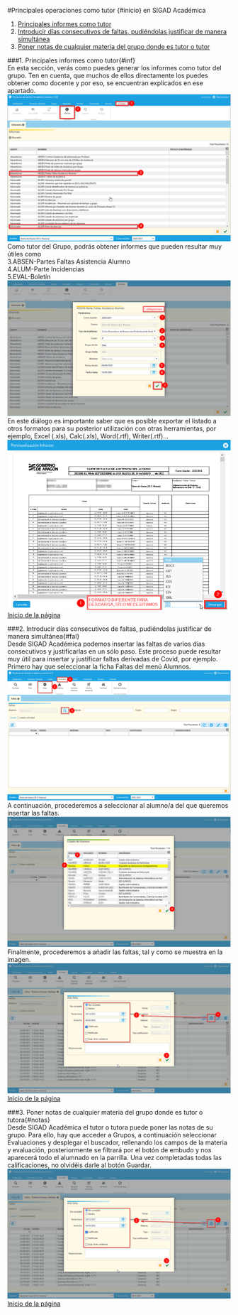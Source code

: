 #Principales operaciones como tutor {#inicio} en SIGAD Académica

1. [Principales informes como tutor](#inf)  
2. [Introducir días consecutivos de faltas, pudiéndolas justificar de manera simultánea](#fal)  
3. [Poner notas de cualquier materia del grupo donde es tutor o tutor](#notas)
  

###1. Principales informes como tutor{#inf}  
En esta sección, verás como puedes generar los informes como tutor del grupo. Ten en cuenta, que muchos de ellos directamente los puedes obtener como docente y por eso, se encuentran explicados en ese apartado.
![Informes 1](https://raw.githubusercontent.com/catedu/curso-basico-sigad/master/img/academica/tutor/imprimir_informes/1.png)  
Como tutor del Grupo, podrás obtener informes que pueden resultar muy útiles como  
3.ABSEN-Partes Faltas Asistencia Alumno  
4.ALUM-Parte Incidencias  
5.EVAL-Boletín  
![Informes 2](https://raw.githubusercontent.com/catedu/curso-basico-sigad/master/img/academica/tutor/imprimir_informes/2.png)  
En este diálogo es importante saber que es posible exportar el listado a otros formatos para su posterior utilización con otras herramientas, por ejemplo, Excel (.xls), Calc(.xls), Word(.rtf), Writer(.rtf)...
![Informes 3](https://raw.githubusercontent.com/catedu/curso-basico-sigad/master/img/academica/tutor/imprimir_informes/3.png)  
[Inicio de la página](#inicio)

###2. Introducir días consecutivos de faltas, pudiéndolas justificar de manera simultánea{#fal}  
Desde SIGAD Académica podemos insertar las faltas de varios días consecutivos y justificarlas en un sólo paso. Este proceso puede resultar muy útil para insertar y justificar faltas derivadas de Covid, por ejemplo.
Primero hay que seleccionar la ficha Faltas del menú Alumnos.  
![Faltas 1](https://raw.githubusercontent.com/catedu/curso-basico-sigad/master/img/academica/tutor/insertar_faltas/1.png)   
A continuación, procederemos a seleccionar al alumno/a del que queremos insertar las faltas.  
![Faltas 2](https://raw.githubusercontent.com/catedu/curso-basico-sigad/master/img/academica/tutor/insertar_faltas/2.png)  
Finalmente, procederemos a añadir las faltas, tal y como se muestra en la imagen.  
![Faltas 3](https://raw.githubusercontent.com/catedu/curso-basico-sigad/master/img/academica/tutor/insertar_faltas/3.png)  
[Inicio de la página](#inicio)

###3. Poner notas de cualquier materia del grupo donde es tutor o tutora{#notas}   
Desde SIGAD Académica el tutor o tutora puede poner las notas de su grupo. Para ello, hay que acceder a Grupos, a continuación seleccionar Evaluaciones y desplegar el buscador, rellenando los campos de la materia y evaluación, posteriormente se filtrará por el botón de embudo y nos aparecerá todo el alumnado en la parrilla. Una vez completadas todas las calificaciones, no olvidéis darle al botón Guardar. 
![Notas](https://raw.githubusercontent.com/catedu/curso-basico-sigad/master/img/academica/tutor/insertar_faltas/3.png)       
[Inicio de la página](#inicio)  
